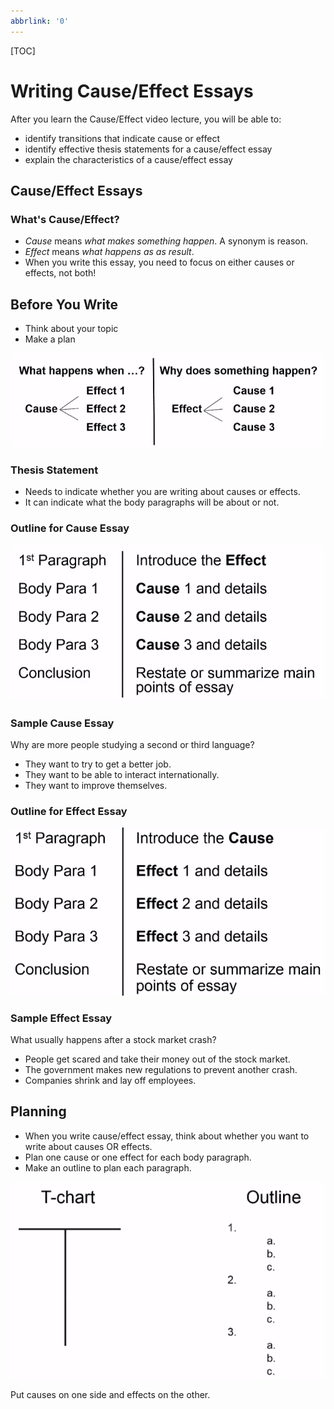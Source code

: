 ```yaml
---
abbrlink: '0'
---
```

[TOC]

# Writing Cause/Effect Essays

After you learn the Cause/Effect video lecture, you will be able to:

- identify transitions that indicate cause or effect
- identify effective thesis statements for a cause/effect essay
- explain the characteristics of a cause/effect essay

## Cause/Effect Essays

### What's Cause/Effect?

- *Cause* means *what makes something happen*. A synonym is reason.
- *Effect* means *what happens as as result*.
- When you write this essay, you need to focus on either causes or effects, not both!

## Before You Write

- Think about your topic
- Make a plan

![pp](../Images/026.png)

### Thesis Statement

- Needs to indicate whether you are writing about causes or effects.
- It can indicate what the body paragraphs will be about or not.

### Outline for Cause Essay

![027](../Images/027.png)

### Sample Cause Essay

Why are more people studying a second or third language?

- They want to try to get a better job.
- They want to be able to interact internationally. 
- They want to improve themselves.

### Outline for Effect Essay

![028](../Images/028.png)

### Sample Effect Essay

What usually happens after a stock market crash?

- People get scared and take their money out of the stock market.
- The government makes new regulations to prevent another crash.
- Companies shrink and lay off employees.

## Planning

- When you write cause/effect essay, think about whether you want to write about causes OR effects.
- Plan one cause or one effect for each body paragraph.
- Make an outline to plan each paragraph.

![1534073775814](assets/1534073775814.png)

Put causes on one side and effects on the other.